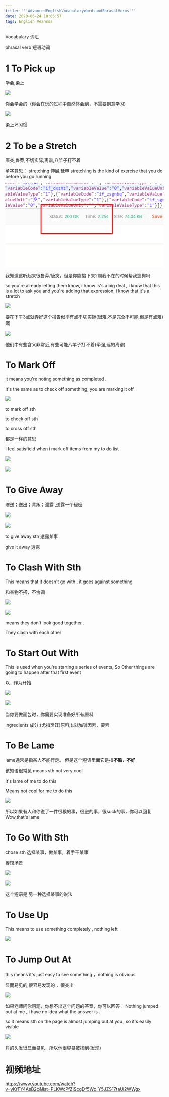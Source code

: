 ```yaml
---
title: '''AdvancedEnglishVocabularyWordsandPhrasalVerbs'''
date: 2020-06-24 10:05:57
tags: English Veanssa 
---
```




Vocabulary  词汇 

phrasal verb 短语动词



# 1 To Pick up 

学会,染上

![](1.png) 

你会学会的（你会在玩的过程中自然体会到，不需要刻意学习)



![](2.png) 



染上坏习惯



# 2 To be a  Stretch 

唐突,鲁莽,不切实际,离谱,八竿子打不着

单字意思： stretching 伸展,延申   stretching is the kind of exercise that you do before you go running 





![](3.png) 

我知道这听起来很鲁莽/唐突，但是你能接下来2周我不在的时候帮我遛狗吗

so you're already letting them know, i know is's a big deal , i know that this is a lot to ask you and you're adding that expression, i know that it's a   stretch 



![](4.png) 

要在下午3点就弄好这个报告似乎有点不切实际(很难,不是完全不可能,但是有点难)啊  





 ![](5.png)

他们中有些含义非常近,有些可能八竿子打不着(牵强,远的离谱) 



# To Mark Off

it means you're noting something as completed .

It's the same as to check off something, you are marking it off 



![](6.png) 





to mark off sth 

to check off sth 

to cross off sth 

都是一样的意思 

i feel satisfield when i mark  off items from my to do list 

![](7.png) 

![](8.png) 



# To Give Away 

赠送；送出；背叛；泄露 ,透露一个秘密

![](9.png) 

![](10.png) 



to give away sth  透露某事

give it away 透露 



# To Clash With Sth

This means that it doesn't  go with  ,  it  goes against something 

和某物不搭，不协调 

![](11.png) 



![](12.png)

means they don't look good together . 



They clash with each other 



# To Start Out With 

This is used when you're starting  a series  of events, So Other things are going to happen after that first event 



以...作为开始

![](13.png) 





![](14.png) 

当你要做面包时，你需要实现准备好所有原料

ingredients  成分;(尤指烹饪)原料;(成功的)因素，要素 



# To Be Lame 

lame通常是指某人不能行走。 但是这个短语里面它是指**不酷，不好** 

该短语很常见  means sth not very cool 



It's lame of me to do this 

Means not cool for me to do this 

![](15.png) 



所以如果有人和你说了一件很糗的事，很逊的事，很suck的事，你可以回复Wow,that's lame 

# To Go With Sth 

 chose sth 选择某事，做某事，着手干某事



餐馆场景

![](16.png) 



![](17.png) 



这个短语是 另一种选择某事的说法



# To Use Up 

This means to use something completely , nothing left 

![](18.png) 



# To Jump Out At 

this means it's just easy to see something  ，nothing is obvious 

显而易见的,很容易发现的 ，很突出

![](19.png) 



如果老师问你问题，你想不出这个问题的答案，你可以回答： Nothing jumped out at me , i have no idea what the answer is . 



so  it means sth on the  page is almost jumping out at you , so it's easily visible 



![](20.png) 

丹的头发很显而易见，所以他很容易被找到(发现) 





















# 视频地址

 https://www.youtube.com/watch?v=yKrTY4AsB2c&list=PLKWcPfZiScgDf5Wc_Y5JZS17taUi2WWgx 